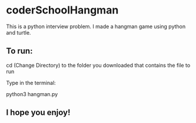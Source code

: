 # coderSchoolHangman
This is a python interview problem. I made a hangman game using python and turtle.

## To run:
cd (Change Directory) to the folder you downloaded that contains the file to run

Type in the terminal:

python3 hangman.py

## I hope you enjoy!
